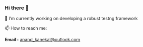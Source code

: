 ### Hi there 👋

🔭 I’m currently working on developing a robust testng framework

📫 How to reach me:
   
   **Email :** anand_kanekal@outlook.com

<!--
**anand-kanekal/anand-kanekal** is a ✨ _special_ ✨ repository because its `README.md` (this file) appears on your GitHub profile.

Here are some ideas to get you started:

- 🔭 I’m currently working on ...
- 🌱 I’m currently learning ...
- 👯 I’m looking to collaborate on ...
- 🤔 I’m looking for help with ...
- 💬 Ask me about ...
- 📫 How to reach me: ...
- 😄 Pronouns: ...
- ⚡ Fun fact: ...
-->
